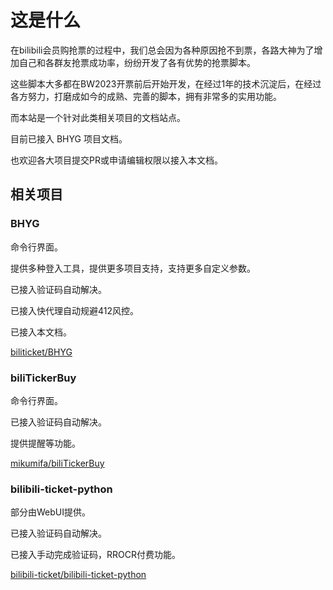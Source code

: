 # 这是什么

在bilibili会员购抢票的过程中，我们总会因为各种原因抢不到票，各路大神为了增加自己和各群友抢票成功率，纷纷开发了各有优势的抢票脚本。

这些脚本大多都在BW2023开票前后开始开发，在经过1年的技术沉淀后，在经过各方努力，打磨成如今的成熟、完善的脚本，拥有非常多的实用功能。

而本站是一个针对此类相关项目的文档站点。

目前已接入 BHYG 项目文档。

也欢迎各大项目提交PR或申请编辑权限以接入本文档。

## 相关项目

### BHYG

命令行界面。

提供多种登入工具，提供更多项目支持，支持更多自定义参数。

已接入验证码自动解决。

已接入快代理自动规避412风控。

已接入本文档。

[biliticket/BHYG](https://github.com/biliticket/BHYG)

### biliTickerBuy

命令行界面。

已接入验证码自动解决。

提供提醒等功能。

[mikumifa/biliTickerBuy](https://github.com/mikumifa/biliTickerBuy)

### bilibili-ticket-python

部分由WebUI提供。

已接入验证码自动解决。

已接入手动完成验证码，RROCR付费功能。

[bilibili-ticket/bilibili-ticket-python](https://github.com/bilibili-ticket/bilibili-ticket-python)